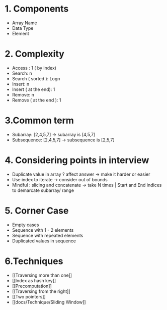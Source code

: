 # 1. Components
- Array Name
- Data Type
- Element

# 2. Complexity
- Access : 1 ( by index)
- Search: n 
- Search ( sorted ): Logn
- Insert: n
- Insert ( at the end): 1
- Remove: n
- Remove ( at the end ): 1

# 3.Common term
- Subarray: [2,4,5,7] -> subarray is [4,5,7]
- Subsequence: [2,4,5,7] -> subsequence is [2,5,7]

# 4. Considering points in interview
- Duplicate value in array ? affect answer -> make it harder or easier 
- Use index to iterate -> consider out of bounds
- Mindful : slicing and concatenate -> take N times | Start and End indices to demarcate subarray/ range

# 5. Corner Case
- Empty cases
- Sequence with 1 - 2 elements
- Sequence with repeated elements
- Duplicated values in sequence

# 6.Techniques
- [[Traversing more than one]]
- [[Index as hash key]]
- [[Precomputation]]
- [[Traversing from the right]]
- [[Two pointers]]
- [[docs/Technique/Sliding Window]]